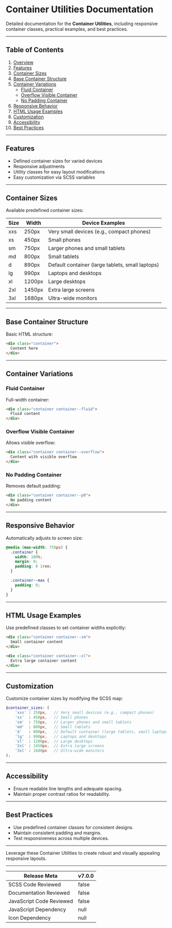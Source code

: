 # Container Utilities Documentation

Detailed documentation for the **Container Utilities**, including responsive container classes, practical examples, and best practices.

---

## Table of Contents

1. [Overview](#overview)
2. [Features](#features)
3. [Container Sizes](#container-sizes)
4. [Base Container Structure](#base-container-structure)
5. [Container Variations](#container-variations)
    - [Fluid Container](#fluid-container)
    - [Overflow Visible Container](#overflow-visible-container)
    - [No Padding Container](#no-padding-container)
6. [Responsive Behavior](#responsive-behavior)
7. [HTML Usage Examples](#html-usage-examples)
8. [Customization](#customization)
9. [Accessibility](#accessibility)
10. [Best Practices](#best-practices)

---

## Features

- Defined container sizes for varied devices
- Responsive adjustments
- Utility classes for easy layout modifications
- Easy customization via SCSS variables

---

## Container Sizes

Available predefined container sizes:

| Size | Width  | Device Examples                                  |
| ---- | ------ | ------------------------------------------------ |
| xxs  | 250px  | Very small devices (e.g., compact phones)        |
| xs   | 450px  | Small phones                                     |
| sm   | 750px  | Larger phones and small tablets                  |
| md   | 800px  | Small tablets                                    |
| d    | 890px  | Default container (large tablets, small laptops) |
| lg   | 990px  | Laptops and desktops                             |
| xl   | 1200px | Large desktops                                   |
| 2xl  | 1450px | Extra large screens                             |
| 3xl  | 1680px | Ultra-wide monitors                              | 

---

## Base Container Structure

Basic HTML structure:

```html
<div class="container">
  Content here
</div>
```

---

## Container Variations

### Fluid Container

Full-width container:

```html
<div class="container container--fluid">
  Fluid content
</div>
```

### Overflow Visible Container

Allows visible overflow:

```html
<div class="container container--overflow">
  Content with visible overflow
</div>
```

### No Padding Container

Removes default padding:

```html
<div class="container container--p0">
  No padding content
</div>
```

---

## Responsive Behavior

Automatically adjusts to screen size:

```css
@media (max-width: 750px) {
  .container {
    width: 100%;
    margin: 0;
    padding: 0 1rem;
  }

  .container--max {
    padding: 0;
  }
}
```

---

## HTML Usage Examples

Use predefined classes to set container widths explicitly:

```html
<div class="container container--sm">
  Small container content
</div>

<div class="container container--xl">
  Extra large container content
</div>
```

---

## Customization

Customize container sizes by modifying the SCSS map:

```scss
$container_sizes: (
    'xxs' : 250px,   // Very small devices (e.g., compact phones)
    'xs'  : 450px,   // Small phones
    'sm'  : 750px,   // Larger phones and small tablets
    'md'  : 800px,   // Small tablets
    'd'   : 890px,   // Default container (large tablets, small laptops)
    'lg'  : 990px,   // Laptops and desktops
    'xl'  : 1200px,  // Large desktops
    '2xl' : 1450px,  // Extra large screens
    '3xl' : 1680px   // Ultra-wide monitors
);
```

---

## Accessibility

- Ensure readable line lengths and adequate spacing.
- Maintain proper contrast ratios for readability.

---

## Best Practices

- Use predefined container classes for consistent designs.
- Maintain consistent padding and margins.
- Test responsiveness across multiple devices.

---

Leverage these Container Utilities to create robust and visually appealing responsive layouts.

---

| Release Meta             | v7.0.0 |
| ------------------------ | ------ |
| SCSS Code Reviewed       | false  |
| Documentation Reviewed   | false  |
| JavaScript Code Reviewed | false  |
| JavaScript Dependency    | null   | 
| Icon Dependency          | null   |
